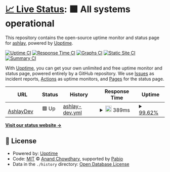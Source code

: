 # [📈 Live Status](https://ashlay.github.io/status-page): <!--live status--> **🟩 All systems operational**

This repository contains the open-source uptime monitor and status page for [ashlay](https://ashlay.github.io/status-page), powered by [Upptime](https://github.com/upptime/upptime).

[![Uptime CI](https://github.com/ashlay/status-page/workflows/Uptime%20CI/badge.svg)](https://github.com/ashlay/status-page/actions?query=workflow%3A%22Uptime+CI%22)
[![Response Time CI](https://github.com/ashlay/status-page/workflows/Response%20Time%20CI/badge.svg)](https://github.com/ashlay/status-page/actions?query=workflow%3A%22Response+Time+CI%22)
[![Graphs CI](https://github.com/ashlay/status-page/workflows/Graphs%20CI/badge.svg)](https://github.com/ashlay/status-page/actions?query=workflow%3A%22Graphs+CI%22)
[![Static Site CI](https://github.com/ashlay/status-page/workflows/Static%20Site%20CI/badge.svg)](https://github.com/ashlay/status-page/actions?query=workflow%3A%22Static+Site+CI%22)
[![Summary CI](https://github.com/ashlay/status-page/workflows/Summary%20CI/badge.svg)](https://github.com/ashlay/status-page/actions?query=workflow%3A%22Summary+CI%22)

With [Upptime](https://upptime.js.org), you can get your own unlimited and free uptime monitor and status page, powered entirely by a GitHub repository. We use [Issues](https://github.com/ashlay/status-page/issues) as incident reports, [Actions](https://github.com/ashlay/status-page/actions) as uptime monitors, and [Pages](https://ashlay.github.io/status-page) for the status page.

<!--start: status pages-->
<!-- This summary is generated by Upptime (https://github.com/upptime/upptime) -->
<!-- Do not edit this manually, your changes will be overwritten -->
<!-- prettier-ignore -->
| URL | Status | History | Response Time | Uptime |
| --- | ------ | ------- | ------------- | ------ |
| <img alt="" src="https://icons.duckduckgo.com/ip3/ashlaydev.com.ico" height="13"> [AshlayDev](https://ashlaydev.com) | 🟩 Up | [ashlay-dev.yml](https://github.com/Ashlayyy/status-page/commits/HEAD/history/ashlay-dev.yml) | <details><summary><img alt="Response time graph" src="./graphs/ashlay-dev/response-time-week.png" height="20"> 389ms</summary><br><a href="https://ashlay.github.io/status-page/history/ashlay-dev"><img alt="Response time 419" src="https://img.shields.io/endpoint?url=https%3A%2F%2Fraw.githubusercontent.com%2FAshlayyy%2Fstatus-page%2FHEAD%2Fapi%2Fashlay-dev%2Fresponse-time.json"></a><br><a href="https://ashlay.github.io/status-page/history/ashlay-dev"><img alt="24-hour response time 317" src="https://img.shields.io/endpoint?url=https%3A%2F%2Fraw.githubusercontent.com%2FAshlayyy%2Fstatus-page%2FHEAD%2Fapi%2Fashlay-dev%2Fresponse-time-day.json"></a><br><a href="https://ashlay.github.io/status-page/history/ashlay-dev"><img alt="7-day response time 389" src="https://img.shields.io/endpoint?url=https%3A%2F%2Fraw.githubusercontent.com%2FAshlayyy%2Fstatus-page%2FHEAD%2Fapi%2Fashlay-dev%2Fresponse-time-week.json"></a><br><a href="https://ashlay.github.io/status-page/history/ashlay-dev"><img alt="30-day response time 400" src="https://img.shields.io/endpoint?url=https%3A%2F%2Fraw.githubusercontent.com%2FAshlayyy%2Fstatus-page%2FHEAD%2Fapi%2Fashlay-dev%2Fresponse-time-month.json"></a><br><a href="https://ashlay.github.io/status-page/history/ashlay-dev"><img alt="1-year response time 419" src="https://img.shields.io/endpoint?url=https%3A%2F%2Fraw.githubusercontent.com%2FAshlayyy%2Fstatus-page%2FHEAD%2Fapi%2Fashlay-dev%2Fresponse-time-year.json"></a></details> | <details><summary><a href="https://ashlay.github.io/status-page/history/ashlay-dev">99.62%</a></summary><a href="https://ashlay.github.io/status-page/history/ashlay-dev"><img alt="All-time uptime 99.95%" src="https://img.shields.io/endpoint?url=https%3A%2F%2Fraw.githubusercontent.com%2FAshlayyy%2Fstatus-page%2FHEAD%2Fapi%2Fashlay-dev%2Fuptime.json"></a><br><a href="https://ashlay.github.io/status-page/history/ashlay-dev"><img alt="24-hour uptime 97.36%" src="https://img.shields.io/endpoint?url=https%3A%2F%2Fraw.githubusercontent.com%2FAshlayyy%2Fstatus-page%2FHEAD%2Fapi%2Fashlay-dev%2Fuptime-day.json"></a><br><a href="https://ashlay.github.io/status-page/history/ashlay-dev"><img alt="7-day uptime 99.62%" src="https://img.shields.io/endpoint?url=https%3A%2F%2Fraw.githubusercontent.com%2FAshlayyy%2Fstatus-page%2FHEAD%2Fapi%2Fashlay-dev%2Fuptime-week.json"></a><br><a href="https://ashlay.github.io/status-page/history/ashlay-dev"><img alt="30-day uptime 99.91%" src="https://img.shields.io/endpoint?url=https%3A%2F%2Fraw.githubusercontent.com%2FAshlayyy%2Fstatus-page%2FHEAD%2Fapi%2Fashlay-dev%2Fuptime-month.json"></a><br><a href="https://ashlay.github.io/status-page/history/ashlay-dev"><img alt="1-year uptime 99.95%" src="https://img.shields.io/endpoint?url=https%3A%2F%2Fraw.githubusercontent.com%2FAshlayyy%2Fstatus-page%2FHEAD%2Fapi%2Fashlay-dev%2Fuptime-year.json"></a></details>

<!--end: status pages-->

[**Visit our status website →**](https://ashlay.github.io/status-page)

## 📄 License

- Powered by: [Upptime](https://github.com/upptime/upptime)
- Code: [MIT](./LICENSE) © [Anand Chowdhary](https://anandchowdhary.com), supported by [Pabio](https://pabio.com)
- Data in the `./history` directory: [Open Database License](https://opendatacommons.org/licenses/odbl/1-0/)
